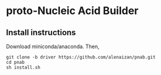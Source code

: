 # proto-Nucleic Acid Builder

## Install instructions
Download miniconda/anaconda. Then,
```
git clone -b driver https://github.com/alenaizan/pnab.git
cd pnab
sh install.sh 
```
